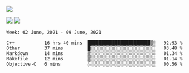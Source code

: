 ![](https://github-profile-summary-cards.vercel.app/api/cards/profile-details?username=nic-obert&theme=monokai)

![](https://github-profile-summary-cards.vercel.app/api/cards/stats?username=nic-obert&theme=monokai)
![](https://github-profile-summary-cards.vercel.app/api/cards/most-commit-language?username=nic-obert&theme=monokai)

<!--START_SECTION:waka-->
```text
Week: 02 June, 2021 - 09 June, 2021

C++           16 hrs 40 mins  ███████████████████████▒░   92.93 % 
Other         37 mins         █░░░░░░░░░░░░░░░░░░░░░░░░   03.48 % 
Markdown      14 mins         ▒░░░░░░░░░░░░░░░░░░░░░░░░   01.34 % 
Makefile      12 mins         ▒░░░░░░░░░░░░░░░░░░░░░░░░   01.14 % 
Objective-C   6 mins          ░░░░░░░░░░░░░░░░░░░░░░░░░   00.56 % 
```
<!--END_SECTION:waka-->
